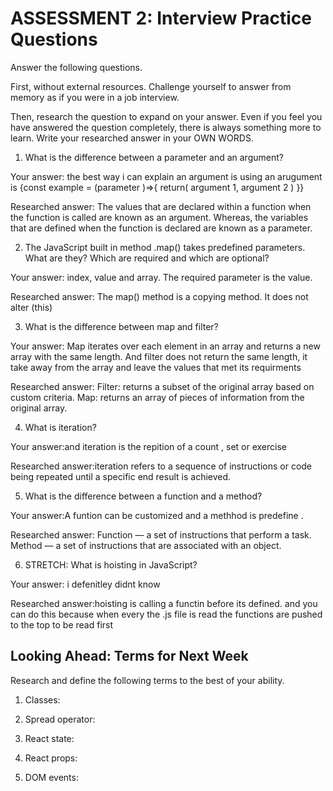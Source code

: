# ASSESSMENT 2: Interview Practice Questions

Answer the following questions.

First, without external resources. Challenge yourself to answer from memory as if you were in a job interview.

Then, research the question to expand on your answer. Even if you feel you have answered the question completely, there is always something more to learn. Write your researched answer in your OWN WORDS.






1. What is the difference between a parameter and an argument?

Your answer:
the best way i can explain an argument is using an arugument is  {const example = (parameter )=>{
return( argument 1, argument 2 )
}}

Researched answer:
The values that are declared within a function when the function is called are known as an argument. Whereas, the variables that are defined when the function is declared are known as a parameter.



2. The JavaScript built in method .map() takes predefined parameters. What are they? Which are required and which are optional?

Your answer: index, value and array. The required parameter is  the value.

Researched answer:  The map() method is a copying method. It does not alter (this)



3. What is the difference between map and filter?

Your answer: Map iterates over each element in an array and returns a new array with the same length. And filter does not return the same length, it take away from the array and leave the values that met its requirments

Researched answer: Filter: returns a subset of the original array based on custom criteria. Map: returns an array of pieces of information from the original array.

4. What is iteration?

Your answer:and iteration is the repition of a count , set or exercise

Researched answer:iteration refers to a sequence of instructions or code being repeated until a specific end result is achieved.

5. What is the difference between a function and a method?

Your answer:A funtion can be customized and a methhod is predefine .

Researched answer: Function — a set of instructions that perform a task. Method — a set of instructions that are associated with an object.

6. STRETCH: What is hoisting in JavaScript?

Your answer: i defenitley didnt know

Researched answer:hoisting is calling a functin before its defined. and you can do this because when every the .js file is read the functions are pushed to the top to be read first

## Looking Ahead: Terms for Next Week

Research and define the following terms to the best of your ability.

1. Classes:

2. Spread operator:

3. React state:

4. React props:

5. DOM events:
